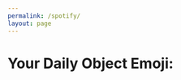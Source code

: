 ```yaml
---
permalink: /spotify/
layout: page
---
```

<div class="emoji-app-container">
    <h1>Your Daily Object Emoji:</h1>
    <h1 id="emoji-display"></h1> <h1 id="emoji-name-display" class="emoji-app-name"></h1> <p id="message-area" class="emoji-app-message"></p>
</div>
<script src="{{ '/assets/js/emoji.js' | relative_url }}" defer></script>
